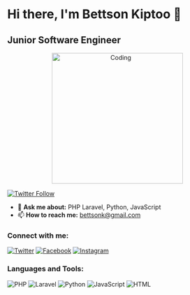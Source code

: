 # Hi there, I'm Bettson Kiptoo 👋
## Junior Software Engineer

<div align="center"><img src="https://cdn.dribbble.com/users/1162077/screenshots/3848914/programmer.gif" alt="Coding" width="300"/></div>

[![Twitter Follow](https://img.shields.io/twitter/follow/BettsonKiptoo1?logo=twitter&style=for-the-badge)](https://twitter.com/BettsonKiptoo1)

- 💬 **Ask me about:** PHP Laravel, Python, JavaScript
- 📫 **How to reach me:** [bettsonk@gmail.com](mailto:bettsonk@gmail.com)

### Connect with me:
[![Twitter](https://img.shields.io/badge/-Twitter-1DA1F2?style=for-the-badge&logo=twitter&logoColor=white)](https://twitter.com/bettsonkiptoo1)
[![Facebook](https://img.shields.io/badge/-Facebook-1877F2?style=for-the-badge&logo=facebook&logoColor=white)](https://fb.com/bettsonkiptoo)
[![Instagram](https://img.shields.io/badge/-Instagram-E4405F?style=for-the-badge&logo=instagram&logoColor=white)](https://instagram.com/just_ruel__)


### Languages and Tools:
![PHP](https://img.shields.io/badge/-PHP-777BB4?style=for-the-badge&logo=php&logoColor=white)
![Laravel](https://img.shields.io/badge/-Laravel-FF2D20?style=for-the-badge&logo=laravel&logoColor=white)
![Python](https://img.shields.io/badge/-Python-3776AB?style=for-the-badge&logo=python&logoColor=white)
![JavaScript](https://img.shields.io/badge/-JavaScript-F7DF1E?style=for-the-badge&logo=javascript&logoColor=black)
![HTML](https://img.shields.io/badge/-HTML-E34F26?style=for-the-badge&logo=html5&logoColor=white)


